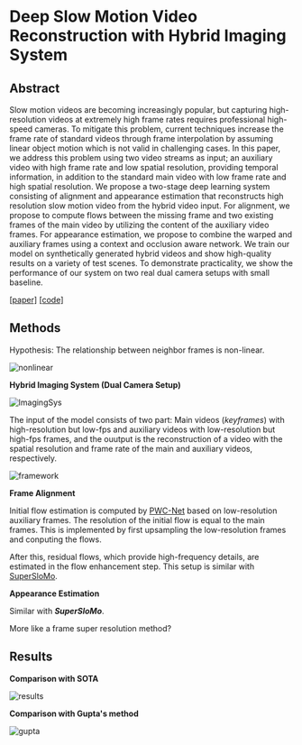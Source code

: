 # Deep Slow Motion Video Reconstruction with Hybrid Imaging System



## Abstract

Slow motion videos are becoming increasingly popular, but capturing high-resolution videos at extremely high frame rates requires professional high-speed cameras. To mitigate this problem, current techniques increase the frame rate of standard videos through frame interpolation by assuming linear object motion which is not valid in challenging cases. In this paper, we address this problem using two video streams as input; an auxiliary video with high frame rate and low spatial resolution, providing temporal information, in addition to the standard main video with low frame rate and high spatial resolution. We propose a two-stage deep learning system consisting of alignment and appearance estimation that reconstructs high resolution slow motion video from the hybrid video input. For alignment, we propose to compute flows between the missing frame and two existing frames of the main video by utilizing the content of the auxiliary video frames. For appearance estimation, we propose to combine the warped and auxiliary frames using a context and occlusion aware network. We train our model on synthetically generated hybrid videos and show high-quality results on a variety of test scenes. To demonstrate practicality, we show the performance of our system on two real dual camera setups with small baseline.

[[paper]](https://arxiv.org/pdf/2002.12106.pdf) [[code]](https://github.com/avinashpaliwal/Deep-SloMo)



## Methods

Hypothesis: The relationship between neighbor frames is non-linear.

![nonlinear](https://github.com/antony0621/Videos-Publications-Collection/blob/master/pics/DeepSloMo/non-linear.png)

**Hybrid Imaging System (Dual Camera Setup)**

![ImagingSys](https://github.com/antony0621/Videos-Publications-Collection/blob/master/pics/DeepSloMo/ImagingSys.png)

The input of the model consists of two part: Main videos (*keyframes*) with high-resolution but low-fps  and auxiliary videos with low-resolution but high-fps frames, and the ouutput is the reconstruction of a video with the spatial resolution and frame rate of the main and auxiliary videos, respectively. 

![framework](https://github.com/antony0621/Videos-Publications-Collection/blob/master/pics/DeepSloMo/framework.png)

**Frame Alignment**

Initial flow estimation is computed by [PWC-Net](https://github.com/antony0621/Videos-Publications-Collection/blob/master/OpticalFlow/PWC-Net.md) based on low-resolution auxiliary frames. The resolution of the initial flow is equal to the main frames. This is implemented by first upsampling the low-resolution frames and conputing the flows.

After this, residual flows, which provide high-frequency details, are estimated in the flow enhancement step. This setup is similar with [SuperSloMo](https://github.com/antony0621/Videos-Publications-Collection/blob/master/VideoInterpolation/SuperSloMo.md).

**Appearance Estimation**

Similar with ***SuperSloMo***.



More like a frame super resolution method?



## Results

**Comparison with SOTA**

![results](https://github.com/antony0621/Videos-Publications-Collection/blob/master/pics/DeepSloMo/results.png)

**Comparison with Gupta's method**

![gupta](https://github.com/antony0621/Videos-Publications-Collection/blob/master/pics/DeepSloMo/gupta.png)